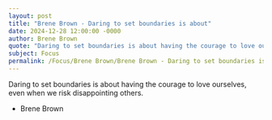 ```yaml
---
layout: post
title: "Brene Brown - Daring to set boundaries is about"
date: 2024-12-28 12:00:00 -0000
author: Brene Brown
quote: "Daring to set boundaries is about having the courage to love ourselves, even when we risk disappointing others."
subject: Focus
permalink: /Focus/Brene Brown/Brene Brown - Daring to set boundaries is about
---
```


Daring to set boundaries is about having the courage to love ourselves, even when we risk disappointing others.

- Brene Brown
